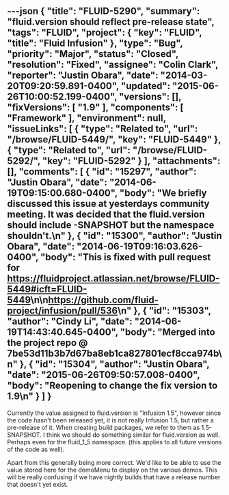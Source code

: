 ---json
{
  "title": "FLUID-5290",
  "summary": "fluid.version should reflect pre-release state",
  "tags": "FLUID",
  "project": {
    "key": "FLUID",
    "title": "Fluid Infusion"
  },
  "type": "Bug",
  "priority": "Major",
  "status": "Closed",
  "resolution": "Fixed",
  "assignee": "Colin Clark",
  "reporter": "Justin Obara",
  "date": "2014-03-20T09:20:59.891-0400",
  "updated": "2015-06-26T10:00:52.199-0400",
  "versions": [],
  "fixVersions": [
    "1.9"
  ],
  "components": [
    "Framework"
  ],
  "environment": null,
  "issueLinks": [
    {
      "type": "Related to",
      "url": "/browse/FLUID-5449/",
      "key": "FLUID-5449"
    },
    {
      "type": "Related to",
      "url": "/browse/FLUID-5292/",
      "key": "FLUID-5292"
    }
  ],
  "attachments": [],
  "comments": [
    {
      "id": "15297",
      "author": "Justin Obara",
      "date": "2014-06-19T09:15:00.680-0400",
      "body": "We briefly discussed this issue at yesterdays community meeting. It was decided that the fluid.version should include -SNAPSHOT but the namespace shouldn't.\n"
    },
    {
      "id": "15300",
      "author": "Justin Obara",
      "date": "2014-06-19T09:16:03.626-0400",
      "body": "This is fixed with pull request for <https://fluidproject.atlassian.net/browse/FLUID-5449#icft=FLUID-5449>\n\n<https://github.com/fluid-project/infusion/pull/536>\n"
    },
    {
      "id": "15303",
      "author": "Cindy Li",
      "date": "2014-06-19T14:43:40.645-0400",
      "body": "Merged into the project repo @ 7be53d11b3b7d67ba8eb1ca827801ecf8cca974b\n"
    },
    {
      "id": "15304",
      "author": "Justin Obara",
      "date": "2015-06-26T09:50:57.008-0400",
      "body": "Reopening to change the fix version to 1.9\n"
    }
  ]
}
---
Currently the value assigned to fluid.version is "Infusion 1.5", however since the code hasn't been released yet, it is not really Infusion 1.5, but rather a pre-release of it. When creating build packages, we refer to them as 1.5-SNAPSHOT. I think we should do something similar for fluid.version as well. Perhaps even for the fluid\_1\_5 namespace. (this applies to all future versions of the code as well).&#x20;

Apart from this generally being more correct. We'd like to be able to use the value stored here for the demoMenu to display on the various demos. This will be really confusing if we have nightly builds that have a release number that doesn't yet exist.

        